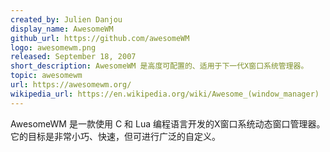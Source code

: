 ```yaml
---
created_by: Julien Danjou
display_name: AwesomeWM
github_url: https://github.com/awesomeWM
logo: awesomewm.png
released: September 18, 2007
short_description: AwesomeWM 是高度可配置的、适用于下一代X窗口系统管理器。
topic: awesomewm
url: https://awesomewm.org/
wikipedia_url: https://en.wikipedia.org/wiki/Awesome_(window_manager)
---
```

AwesomeWM 是一款使用 C 和 Lua 编程语言开发的X窗口系统动态窗口管理器。它的目标是非常小巧、快速，但可进行广泛的自定义。